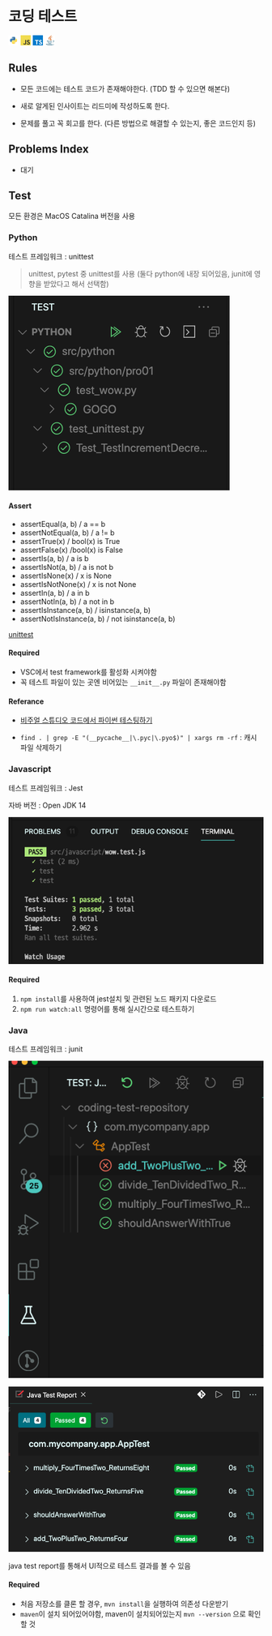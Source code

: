 # 코딩 테스트

<code><img height="20" src="https://raw.githubusercontent.com/github/explore/80688e429a7d4ef2fca1e82350fe8e3517d3494d/topics/python/python.png"></code>
<code><img height="20" src="https://raw.githubusercontent.com/github/explore/80688e429a7d4ef2fca1e82350fe8e3517d3494d/topics/javascript/javascript.png"></code>
<code><img height="20" src="https://raw.githubusercontent.com/github/explore/80688e429a7d4ef2fca1e82350fe8e3517d3494d/topics/typescript/typescript.png"></code>
<code><img height="20" src="https://raw.githubusercontent.com/github/explore/80688e429a7d4ef2fca1e82350fe8e3517d3494d/topics/java/java.png"></code>

## Rules

- 모든 코드에는 테스트 코드가 존재해야한다. (TDD 할 수 있으면 해본다)

- 새로 알게된 인사이트는 리드미에 작성하도록 한다.

- 문제를 풀고 꼭 회고를 한다. (다른 방법으로 해결할 수 있는지, 좋은 코드인지 등)

## Problems Index

- 대기

## Test

모든 환경은 MacOS Catalina 버전을 사용

### Python

테스트 프레임워크 : unittest

> unittest, pytest 중 unittest를 사용 (둘다 python에 내장 되어있음, junit에 영향을 받았다고 해서 선택함)

![Python1](./images/29cr66n299ot-2020-09-19-21-43-29.png)

#### Assert

- assertEqual(a, b) / a == b
- assertNotEqual(a, b) / a != b
- assertTrue(x) / bool(x) is True
- assertFalse(x) /bool(x) is False
- assertIs(a, b) / a is b
- assertIsNot(a, b) / a is not b
- assertIsNone(x) / x is None
- assertIsNotNone(x) / x is not None
- assertIn(a, b) / a in b
- assertNotIn(a, b) / a not in b
- assertIsInstance(a, b) / isinstance(a, b)
- assertNotIsInstance(a, b) / not isinstance(a, b)

[unittest](https://docs.python.org/ko/3/library/unittest.html)

#### Required

- VSC에서 test framework를 활성화 시켜야함
- 꼭 테스트 파일이 있는 곳엔 비어있는 `__init__.py` 파일이 존재해야함

#### Referance

- [비주얼 스튜디오 코드에서 파이썬 테스팅하기](https://code.visualstudio.com/docs/python/testing)

- `find . | grep -E "(__pycache__|\.pyc|\.pyo$)" | xargs rm -rf` : 캐시 파일 삭제하기

### Javascript

테스트 프레임워크 : Jest

자바 버전 : Open JDK 14

![Javascript1](./images/9cr66n99ot-2020-09-19-21-44-09.png)

#### Required

1. `npm install`를 사용하여 jest설치 및 관련된 노드 패키지 다운로드
2. `npm run watch:all` 명령어를 통해 실시간으로 테스트하기

### Java

테스트 프레임워크 : junit

![Java1](./images/27cr66n278ot-2020-09-19-20-32-27.png)

![Java2](./images/35cr66n358ot-2020-09-19-20-33-35.png)

java test report를 통해서 UI적으로 테스트 결과를 볼 수 있음

#### Required

- 처음 저장소를 클론 할 경우, `mvn install`을 실행하여 의존성 다운받기
- `maven`이 설치 되어있어야함, maven이 설치되어있는지 `mvn --version` 으로 확인 할 것
